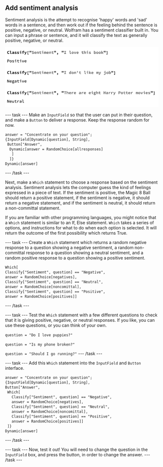 ## Add sentiment analysis

Sentiment analysis is the attempt to recognise 'happy' words and 'sad' words in a sentence, and then work out if the feeling behind the sentence is positive, negative, or neutral.
Wolfram has a sentiment classifier built in. You can input a phrase or sentence, and it will classify the text as generally positive, negative, or neutral.

![positive, negative and neutral responses to sentiment analysis](images/Sentiment.png)


--- task ---
Make an `InputField` so that the user can put in their question, and make a `Button` to deliver a response. Keep the response random for now.

``` 
answer = "Concentrate on your question";
{InputField[Dynamic[question], String], 
 Button["Answer",
  Dynamic[answer = RandomChoice[allresponses]
   ]
  ]}
Dynamic[answer]

```
--- /task ---

Next, make a `Which` statement to choose a response based on the sentiment analysis. Sentiment analysis lets the computer guess the kind of feelings expressed in a piece of text. If the sentiment is positive, the Magic 8 Ball should return a positive statement, if the sentiment is negative, it should return a negative statement, and if the sentiment is neutral, it should return a non-committal statement.

If you are familiar with other programming languages, you might notice that a `Which` statement is similar to an If, Else statement. `Which` takes a series of options, and instructions for what to do when each option is selected. It will return the outcome of the first possibility which returns True.

 --- task ---
Create a `Which` statement which returns a random negative response to a question showing a negative sentiment, a random non-committal response to a question showing a neutral sentiment, and a random positive response to a question showing a positive sentiment.
 
 ```
Which[
 Classify["Sentiment", question] == "Negative", 
 answer = RandomChoice[negatives], 
 Classify["Sentiment", question] == "Neutral", 
 answer = RandomChoice[noncomittal], 
 Classify["Sentiment", question] == "Positive", 
 answer = RandomChoice[positives]]
 ```
 --- /task ---

--- task ---
 Test the `Which` statement with a few different questions to check that it is giving positive, negative, or neutral responses. If you like, you can use these questions, or you can think of your own.
 
 ```question = "Do I love puppies?"```
 
 ```question = "Is my phone broken?"```
 
 ```question = "Should I go running?"```
--- /task ---
 
--- task ---
Add this `Which` statement into the `InputField` and `Button` interface.
 
 ```
 answer = "Concentrate on your question";
{InputField[Dynamic[question], String], 
 Button["Answer",
  Which[
    Classify["Sentiment", question] == "Negative", 
    answer = RandomChoice[negatives], 
    Classify["Sentiment", question] == "Neutral", 
    answer = RandomChoice[noncomittal], 
    Classify["Sentiment", question] == "Positive", 
    answer = RandomChoice[positives]]
  ]}
Dynamic[answer]
```
--- /task ---

--- task ---
Now, test it out! You will need to change the question in the `InputField` box, and press the button, in order to change the answer.
--- /task ---

